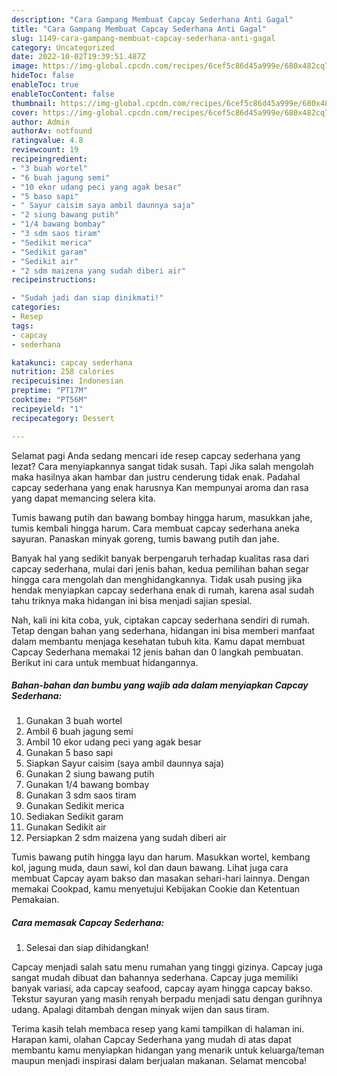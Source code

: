 ```yaml
---
description: "Cara Gampang Membuat Capcay Sederhana Anti Gagal"
title: "Cara Gampang Membuat Capcay Sederhana Anti Gagal"
slug: 1149-cara-gampang-membuat-capcay-sederhana-anti-gagal
category: Uncategorized
date: 2022-10-02T19:39:51.487Z
image: https://img-global.cpcdn.com/recipes/6cef5c86d45a999e/680x482cq70/capcay-sederhana-foto-resep-utama.jpg
hideToc: false
enableToc: true
enableTocContent: false
thumbnail: https://img-global.cpcdn.com/recipes/6cef5c86d45a999e/680x482cq70/capcay-sederhana-foto-resep-utama.jpg
cover: https://img-global.cpcdn.com/recipes/6cef5c86d45a999e/680x482cq70/capcay-sederhana-foto-resep-utama.jpg
author: Admin
authorAv: notfound
ratingvalue: 4.8
reviewcount: 19
recipeingredient:
- "3 buah wortel"
- "6 buah jagung semi"
- "10 ekor udang peci yang agak besar"
- "5 baso sapi"
- " Sayur caisim saya ambil daunnya saja"
- "2 siung bawang putih"
- "1/4 bawang bombay"
- "3 sdm saos tiram"
- "Sedikit merica"
- "Sedikit garam"
- "Sedikit air"
- "2 sdm maizena yang sudah diberi air"
recipeinstructions:

- "Sudah jadi dan siap dinikmati!"
categories:
- Resep
tags:
- capcay
- sederhana

katakunci: capcay sederhana 
nutrition: 258 calories
recipecuisine: Indonesian
preptime: "PT17M"
cooktime: "PT56M"
recipeyield: "1"
recipecategory: Dessert

---
```



Selamat pagi Anda sedang mencari ide resep capcay sederhana yang lezat? Cara menyiapkannya sangat tidak susah. Tapi Jika salah mengolah maka hasilnya akan hambar dan justru cenderung tidak enak. Padahal capcay sederhana yang enak harusnya Kan mempunyai aroma dan rasa yang dapat memancing selera kita.


Tumis bawang putih dan bawang bombay hingga harum, masukkan jahe, tumis kembali hingga harum. Cara membuat capcay sederhana aneka sayuran. Panaskan minyak goreng, tumis bawang putih dan jahe.

Banyak hal yang sedikit banyak berpengaruh terhadap kualitas rasa dari capcay sederhana, mulai dari jenis bahan, kedua pemilihan bahan segar hingga cara mengolah dan menghidangkannya. Tidak usah pusing jika hendak menyiapkan capcay sederhana enak di rumah, karena asal sudah tahu triknya maka hidangan ini bisa menjadi sajian spesial.


Nah, kali ini kita coba, yuk, ciptakan capcay sederhana sendiri di rumah. Tetap dengan bahan yang sederhana, hidangan ini bisa memberi manfaat dalam membantu menjaga kesehatan tubuh kita. Kamu dapat membuat Capcay Sederhana memakai 12 jenis bahan dan 0 langkah pembuatan. Berikut ini cara untuk membuat hidangannya.

<!--inarticleads1-->

##### Bahan-bahan dan bumbu yang wajib ada dalam menyiapkan Capcay Sederhana:

1. Gunakan 3 buah wortel
1. Ambil 6 buah jagung semi
1. Ambil 10 ekor udang peci yang agak besar
1. Gunakan 5 baso sapi
1. Siapkan  Sayur caisim (saya ambil daunnya saja)
1. Gunakan 2 siung bawang putih
1. Gunakan 1/4 bawang bombay
1. Gunakan 3 sdm saos tiram
1. Gunakan Sedikit merica
1. Sediakan Sedikit garam
1. Gunakan Sedikit air
1. Persiapkan 2 sdm maizena yang sudah diberi air


Tumis bawang putih hingga layu dan harum. Masukkan wortel, kembang kol, jagung muda, daun sawi, kol dan daun bawang. Lihat juga cara membuat Capcay ayam bakso dan masakan sehari-hari lainnya. Dengan memakai Cookpad, kamu menyetujui Kebijakan Cookie dan Ketentuan Pemakaian. 

<!--inarticleads2-->

##### Cara memasak Capcay Sederhana:


1. Selesai dan siap dihidangkan!

Capcay menjadi salah satu menu rumahan yang tinggi gizinya. Capcay juga sangat mudah dibuat dan bahannya sederhana. Capcay juga memiliki banyak variasi, ada capcay seafood, capcay ayam hingga capcay bakso. Tekstur sayuran yang masih renyah berpadu menjadi satu dengan gurihnya udang. Apalagi ditambah dengan minyak wijen dan saus tiram. 

Terima kasih telah membaca resep yang kami tampilkan di halaman ini. Harapan kami, olahan Capcay Sederhana yang mudah di atas dapat membantu kamu menyiapkan hidangan yang menarik untuk keluarga/teman maupun menjadi inspirasi dalam berjualan makanan. Selamat mencoba!
